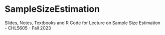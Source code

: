 # SampleSizeEstimation
Slides, Notes, Textbooks and R Code for Lecture on Sample Size Estimation - CHL5605 - Fall 2023
